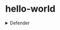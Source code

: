 # hello-world
<details>
<summary markdown="span">
  Defender
  </summary>
  * [Defender: Doug Urner](https://douglasurner.github.io/prototypes/Defender/index.html)
  * [GAME_NAME: YOUR_NAME](GAME_URL)
 
